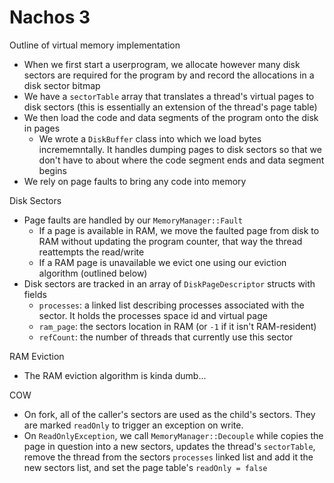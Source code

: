 # Nachos 3

Outline of virtual memory implementation

- When we first start a userprogram, we allocate
  however many disk sectors are required for the
  program by and record the allocations in a disk
  sector bitmap
- We have a `sectorTable` array that translates
  a thread's virtual pages to disk sectors (this
  is essentially an extension of the thread's page
  table)
- We then load the code and data segments of the
  program onto the disk in pages
  - We wrote a `DiskBuffer` class into which we
    load bytes incrememntally. It handles dumping
    pages to disk sectors so that we don't have to
    about where the code segment ends and data segment
    begins
- We rely on page faults to bring any code into memory

Disk Sectors

- Page faults are handled by our `MemoryManager::Fault`
  - If a page is available in RAM, we move the faulted
    page from disk to RAM without updating the program
    counter, that way the thread reattempts the read/write
  - If a RAM page is unavailable we evict one using our
    eviction algorithm (outlined below)
- Disk sectors are tracked in an array of `DiskPageDescriptor`
  structs with fields
  - `processes`: a linked list describing processes
    associated with the sector. It holds the processes
    space id and virtual page
  - `ram_page`: the sectors location in RAM (or `-1` if it
    isn't RAM-resident)
  - `refCount`: the number of threads that currently use
    this sector


RAM Eviction

- The RAM eviction algorithm is kinda dumb...

COW

- On fork, all of the caller's sectors are used as
  the child's sectors. They are marked `readOnly` to
  trigger an exception on write.
- On `ReadOnlyException`, we call `MemoryManager::Decouple`
  while copies the page in question into a new sectors,
  updates the thread's `sectorTable`, remove the thread from
  the sectors `processes` linked list and add it the new
  sectors list, and set the page table's `readOnly = false`

